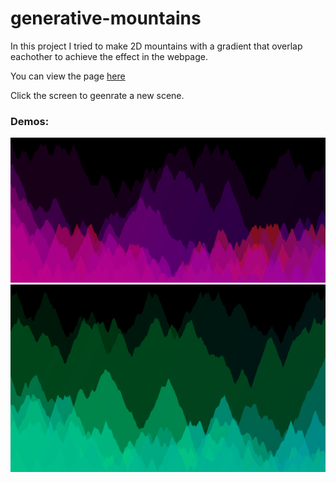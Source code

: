 # generative-mountains
In this project I tried to make 2D mountains with a gradient that overlap eachother to achieve the effect in the webpage.

You can view the page [here](https://chrischristakis.com/generative-mountains/)

Click the screen to geenrate a new scene.

### Demos:
<img src="/res/example2.PNG">
<img src="/res/example.PNG">
